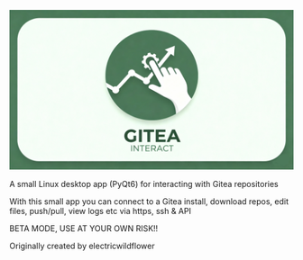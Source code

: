 ![picture](icons/banner.jpeg)

A small Linux desktop app (PyQt6) for interacting with Gitea repositories

With this small app you can connect to a Gitea install, download repos, edit files, push/pull, view logs etc via https, ssh & API

BETA MODE, USE AT YOUR OWN RISK!!

Originally created by electricwildflower


